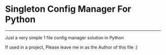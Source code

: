 # Singleton Config Manager For Python

---

Just a very simple 1 file config manager solution in Python

If used in a project, Please leave me in as the Author of this file :)
